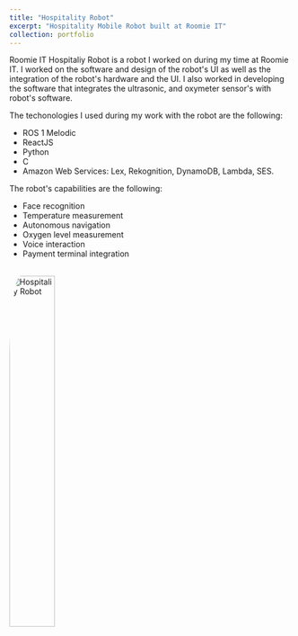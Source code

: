 ```yaml
---
title: "Hospitality Robot"
excerpt: "Hospitality Mobile Robot built at Roomie IT"
collection: portfolio
---
```


Roomie IT Hospitaliy Robot is a robot I worked on during my time at Roomie IT. I worked on the software and design of the robot's UI as well as the integration of the robot's hardware and the UI. I also worked in developing the software that integrates the ultrasonic, and oxymeter sensor's with robot's software.

The techonologies I used during my work with the robot are the following:

- ROS 1 Melodic
- ReactJS
- Python
- C
- Amazon Web Services: Lex, Rekognition, DynamoDB, Lambda, SES.

The robot's capabilities are the following:

- Face recognition
- Temperature measurement
- Autonomous navigation
- Oxygen level measurement
- Voice interaction
- Payment terminal integration

<br/>
<div style="width: 100%;"><img src="https://magraz.github.io/manuel_agraz.github.io/images/totalplaybot.png" alt="Hospitality Robot" style="border-radius: 10%; width: 40%; margin: auto;"></div>